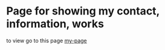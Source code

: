 # Page for showing my contact, information, works
to view go to this page [my-page](https://lolaeva.github.io/lolaeva/)
